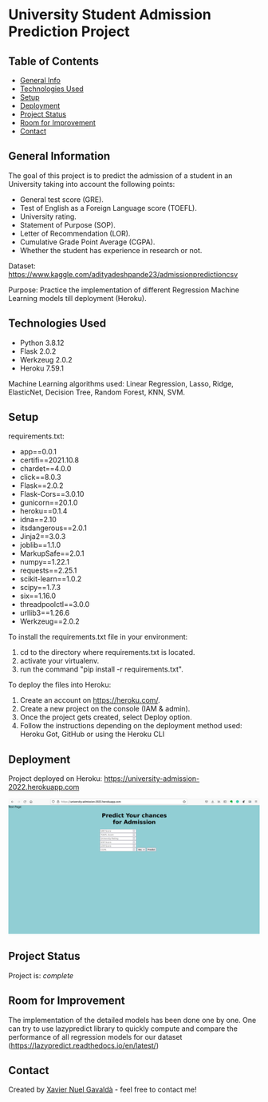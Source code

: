 # University Student Admission Prediction Project

## Table of Contents
* [General Info](#general-information)
* [Technologies Used](#technologies-used)
* [Setup](#setup)
* [Deployment](#usage)
* [Project Status](#project-status)
* [Room for Improvement](#room-for-improvement)
* [Contact](#contact)
<!-- * [License](#license) -->


## General Information
The goal of this project is to predict the admission of a student in an University taking into account the following points:
- General test score (GRE).
- Test of English as a Foreign Language score (TOEFL).
- University rating.
- Statement of Purpose (SOP).
- Letter of Recommendation (LOR). 
- Cumulative Grade Point Average (CGPA).
- Whether the student has experience in research or not.

Dataset: https://www.kaggle.com/adityadeshpande23/admissionpredictioncsv

Purpose: Practice the implementation of different Regression Machine Learning models till deployment (Heroku).

## Technologies Used
- Python 3.8.12
- Flask 2.0.2
- Werkzeug 2.0.2
- Heroku 7.59.1

Machine Learning algorithms used: Linear Regression, Lasso, Ridge, ElasticNet, Decision Tree, Random Forest, KNN, SVM.


## Setup
requirements.txt:
- app==0.0.1
- certifi==2021.10.8
- chardet==4.0.0
- click==8.0.3
- Flask==2.0.2
- Flask-Cors==3.0.10
- gunicorn==20.1.0
- heroku==0.1.4
- idna==2.10
- itsdangerous==2.0.1
- Jinja2==3.0.3
- joblib==1.1.0
- MarkupSafe==2.0.1
- numpy==1.22.1
- requests==2.25.1
- scikit-learn==1.0.2
- scipy==1.7.3
- six==1.16.0
- threadpoolctl==3.0.0
- urllib3==1.26.6
- Werkzeug==2.0.2

To install the requirements.txt file in your environment:
1. cd to the directory where requirements.txt is located.
2. activate your virtualenv.
3. run the command "pip install -r requirements.txt".

To deploy the files into Heroku:
1. Create an account on  https://heroku.com/.
2. Create a new project on the console (IAM & admin).
3. Once the project gets created, select Deploy option.
4. Follow the instructions depending on the deployment method used: Heroku Got, GitHub or using the Heroku CLI

## Deployment
Project deployed on Heroku: https://university-admission-2022.herokuapp.com

![preview img](deploymentShoot.png)

## Project Status
Project is: _complete_ 


## Room for Improvement
The implementation of the detailed models has been done one by one. One can try to use lazypredict library to quickly compute and compare the performance of all regression models for our dataset (https://lazypredict.readthedocs.io/en/latest/)  

## Contact
Created by [Xavier Nuel Gavaldà](xaviernuelgav@gmail.com) - feel free to contact me!


<!-- Optional -->
<!-- ## License -->
<!-- This project is open source and available under the [... License](). -->

<!-- You don't have to include all sections - just the one's relevant to your project -->
